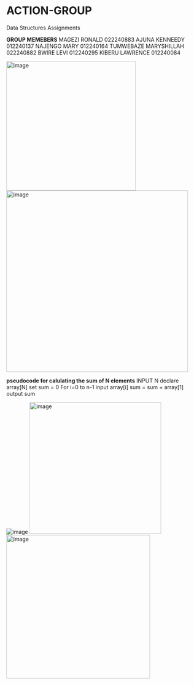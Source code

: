 # ACTION-GROUP
Data Structures Assignments

**GROUP MEMEBERS**
MAGEZI RONALD 022240883
AJUNA KENNEEDY 012240137
NAJENGO MARY  012240164
TUMWEBAZE MARYSHILLAH 022240882
BWIRE LEVI   012240295
KIBERU LAWRENCE  012240084 

<img width="337" alt="image" src="https://github.com/user-attachments/assets/d54dfa6b-0845-4449-b104-efbd49535772" />

<img width="473" alt="image" src="https://github.com/user-attachments/assets/781a1cbc-181f-46d1-9fcf-ce9bd9735bee" />


**pseudocode for calulating the sum of N elements**
INPUT  N
declare array[N]
set sum = 0
For i=0 to n-1
input array[i]
sum = sum + array[1]
output sum


![image](https://github.com/user-attachments/assets/704c07be-8aa8-4e96-9496-83e9d876db3c)
<img width="343" alt="image" src="https://github.com/user-attachments/assets/c2b29522-3bb1-45bc-a7fc-125755813373" />
<img width="374" alt="image" src="https://github.com/user-attachments/assets/97916d70-14f5-41e4-a352-7bb40f745c94" />



